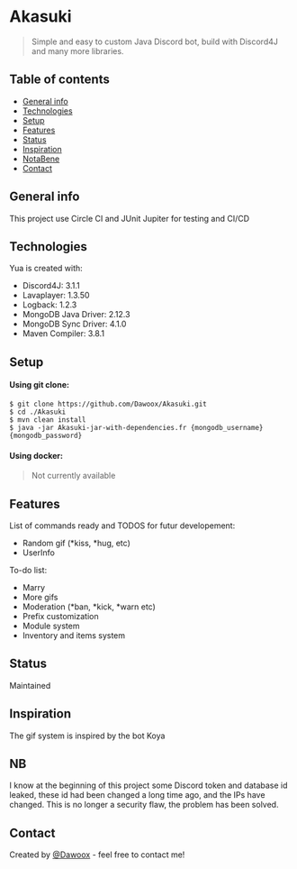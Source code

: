 # Akasuki
> Simple and easy to custom Java Discord bot, build with Discord4J and many more libraries.

## Table of contents
* [General info](#general-info)
* [Technologies](#technologies)
* [Setup](#setup)
* [Features](#features)
* [Status](#status)
* [Inspiration](#inspiration)
* [NotaBene](#nb)
* [Contact](#contact)

## General info
This project use Circle CI and JUnit Jupiter for testing and CI/CD
	
## Technologies
Yua is created with:
* Discord4J: 3.1.1
* Lavaplayer: 1.3.50
* Logback: 1.2.3
* MongoDB Java Driver: 2.12.3
* MongoDB Sync Driver: 4.1.0
* Maven Compiler: 3.8.1
	
## Setup  

#### Using git clone:  
```
$ git clone https://github.com/Dawoox/Akasuki.git
$ cd ./Akasuki
$ mvn clean install
$ java -jar Akasuki-jar-with-dependencies.fr {mongodb_username} {mongodb_password}
```

#### Using docker:
> Not currently available

## Features
List of commands ready and TODOS for futur developement:
* Random gif (*kiss, *hug, etc)
* UserInfo

To-do list:
* Marry
* More gifs
* Moderation (*ban, *kick, *warn etc)
* Prefix customization
* Module system
* Inventory and items system

## Status
Maintained

## Inspiration
The gif system is inspired by the bot Koya

## NB

I know at the beginning of this project some Discord token and database id leaked, these id had been changed a long time ago, and the IPs have changed.
This is no longer a security flaw, the problem has been solved.

## Contact
Created by [@Dawoox](https://www.github.com/dawoox) - feel free to contact me!
